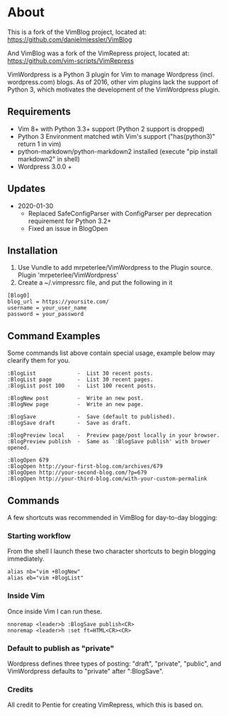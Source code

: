 # About

This is a fork of the VimBlog project, located at: https://github.com/danielmiessler/VimBlog

And VimBlog was a fork of the VimRepress project, located at: https://github.com/vim-scripts/VimRepress

VimWordpress is a Python 3 plugin for Vim to manage Wordpress (incl. wordpress.com) blogs. As of 2016, other vim plugins lack the support of Python 3, which motivates the development of the VimWordpress plugin.

## Requirements

- Vim 8+ with Python 3.3+ support (Python 2 support is dropped) 
- Python 3 Environment matched wtih Vim's support ("has(python3)" return 1 in vim)
- python-markdown/python-markdown2 installed (execute "pip install markdown2" in shell)
- Wordpress 3.0.0 +

## Updates

- 2020-01-30
    - Replaced SafeConfigParser with ConfigParser per deprecation requirement for Python 3.2+
    - Fixed an issue in BlogOpen

## Installation

1. Use Vundle to add mrpeterlee/VimWordpress to the Plugin source.
    Plugin 'mrpeterlee/VimWordpress'
2. Create a ~/.vimpressrc file, and put the following in it

```
[Blog0]
blog_url = https://yoursite.com/ 
username = your_user_name
password = your_password
```

## Command Examples

Some commands list above contain special usage, example below may clearify them for you. 

    :BlogList             -  List 30 recent posts. 
    :BlogList page        -  List 30 recent pages. 
    :BlogList post 100    -  List 100 recent posts. 

    :BlogNew post         -  Write an new post. 
    :BlogNew page         -  Write an new page. 

    :BlogSave             -  Save (default to published).
    :BlogSave draft       -  Save as draft. 

    :BlogPreview local    -  Preview page/post locally in your browser. 
    :BlogPreview publish  -  Same as `:BlogSave publish' with brower opened. 

    :BlogOpen 679 
    :BlogOpen http://your-first-blog.com/archives/679 
    :BlogOpen http://your-second-blog.com/?p=679 
    :BlogOpen http://your-third-blog.com/with-your-custom-permalink 

## Commands

A few shortcuts was recommended in VimBlog for day-to-day blogging:

### Starting workflow

From the shell I launch these two character shortcuts to begin blogging immediately.

```
alias nb="vim +BlogNew"
alias eb="vim +BlogList"
```

### Inside Vim

Once inside Vim I can run these.

```
nnoremap <leader>b :BlogSave publish<CR>
nnoremap <leader>h :set ft=HTML<CR><CR>
```

### Default to publish as "private"

Wordpress defines three types of posting: "draft", "private", "public", and VimWordpress defaults to "private" after ":BlogSave".

### Credits

All credit to Pentie for creating VimRepress, which this is based on.

